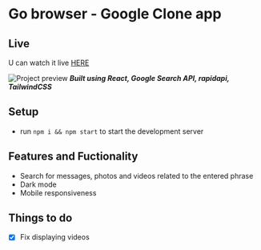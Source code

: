 
# Go browser - Google Clone app

## Live
U can watch it live [HERE](https://cdn.discordapp.com/attachments/917864818189418576/918566121572016158/unknown.png)

![Project preview](https://cdn.discordapp.com/attachments/917864818189418576/918566121572016158/unknown.png)
**_Built using React, Google Search API, rapidapi, TailwindCSS_**

## Setup
- run ```npm i && npm start``` to start the development server

## Features and Fuctionality

- Search for messages, photos and videos related to the entered phrase
- Dark mode
- Mobile responsiveness

## Things to do

- [x] Fix displaying videos
